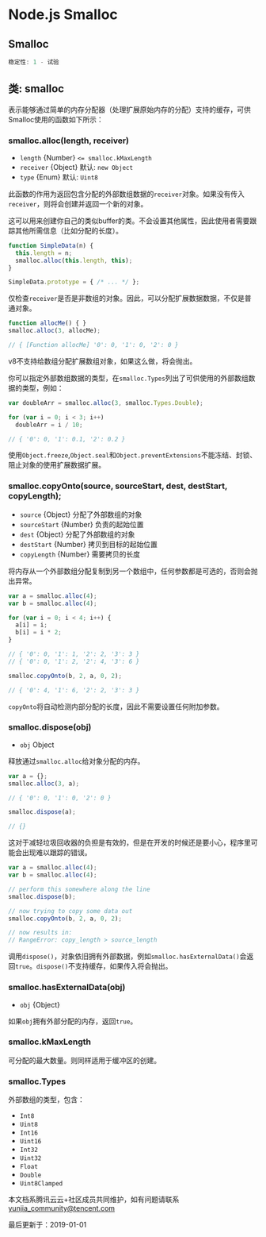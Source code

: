 # Node.js Smalloc

## Smalloc

```js
稳定性: 1 - 试验
```

## 类: smalloc

表示能够通过简单的内存分配器（处理扩展原始内存的分配）支持的缓存，可供Smalloc使用的函数如下所示：

### smalloc.alloc(length, receiver)

- `length` {Number} `<= smalloc.kMaxLength`
- `receiver` {Object} 默认: `new Object`
- `type` {Enum} 默认: `Uint8`

此函数的作用为返回包含分配的外部数组数据的`receiver`对象。如果没有传入`receiver`，则将会创建并返回一个新的对象。

这可以用来创建你自己的类似buffer的类。不会设置其他属性，因此使用者需要跟踪其他所需信息（比如分配的长度）。

```js
function SimpleData(n) {
  this.length = n;
  smalloc.alloc(this.length, this);
}

SimpleData.prototype = { /* ... */ };
```

仅检查`receiver`是否是非数组的对象。因此，可以分配扩展数据数据，不仅是普通对象。

```js
function allocMe() { }
smalloc.alloc(3, allocMe);

// { [Function allocMe] '0': 0, '1': 0, '2': 0 }
```

v8不支持给数组分配扩展数组对象，如果这么做，将会抛出。

你可以指定外部数组数据的类型，在`smalloc.Types`列出了可供使用的外部数组数据的类型，例如：

```js
var doubleArr = smalloc.alloc(3, smalloc.Types.Double);

for (var i = 0; i < 3; i++)
  doubleArr = i / 10;

// { '0': 0, '1': 0.1, '2': 0.2 }
```

使用`Object.freeze`,`Object.seal`和`Object.preventExtensions`不能冻结、封锁、阻止对象的使用扩展数据扩展。

### smalloc.copyOnto(source, sourceStart, dest, destStart, copyLength);

- `source` {Object} 分配了外部数组的对象
- `sourceStart` {Number} 负责的起始位置
- `dest` {Object} 分配了外部数组的对象
- `destStart` {Number} 拷贝到目标的起始位置
- `copyLength` {Number} 需要拷贝的长度

将内存从一个外部数组分配复制到另一个数组中，任何参数都是可选的，否则会抛出异常。

```js
var a = smalloc.alloc(4);
var b = smalloc.alloc(4);

for (var i = 0; i < 4; i++) {
  a[i] = i;
  b[i] = i * 2;
}

// { '0': 0, '1': 1, '2': 2, '3': 3 }
// { '0': 0, '1': 2, '2': 4, '3': 6 }

smalloc.copyOnto(b, 2, a, 0, 2);

// { '0': 4, '1': 6, '2': 2, '3': 3 }
```

`copyOnto`将自动检测内部分配的长度，因此不需要设置任何附加参数。

### smalloc.dispose(obj)

- `obj` Object

释放通过`smalloc.alloc`给对象分配的内存。

```js
var a = {};
smalloc.alloc(3, a);

// { '0': 0, '1': 0, '2': 0 }

smalloc.dispose(a);

// {}
```

这对于减轻垃圾回收器的负担是有效的，但是在开发的时候还是要小心，程序里可能会出现难以跟踪的错误。

```js
var a = smalloc.alloc(4);
var b = smalloc.alloc(4);

// perform this somewhere along the line
smalloc.dispose(b);

// now trying to copy some data out
smalloc.copyOnto(b, 2, a, 0, 2);

// now results in:
// RangeError: copy_length > source_length
```

调用`dispose()`，对象依旧拥有外部数据，例如`smalloc.hasExternalData()`会返回`true`。`dispose()`不支持缓存，如果传入将会抛出。

### smalloc.hasExternalData(obj)

- `obj` {Object}

如果`obj`拥有外部分配的内存，返回`true`。

### smalloc.kMaxLength

可分配的最大数量。则同样适用于缓冲区的创建。

### smalloc.Types

外部数组的类型，包含：

- `Int8`
- `Uint8`
- `Int16`
- `Uint16`
- `Int32`
- `Uint32`
- `Float`
- `Double`
- `Uint8Clamped`

本文档系腾讯云云+社区成员共同维护，如有问题请联系 yunjia_community@tencent.com

最后更新于：2019-01-01